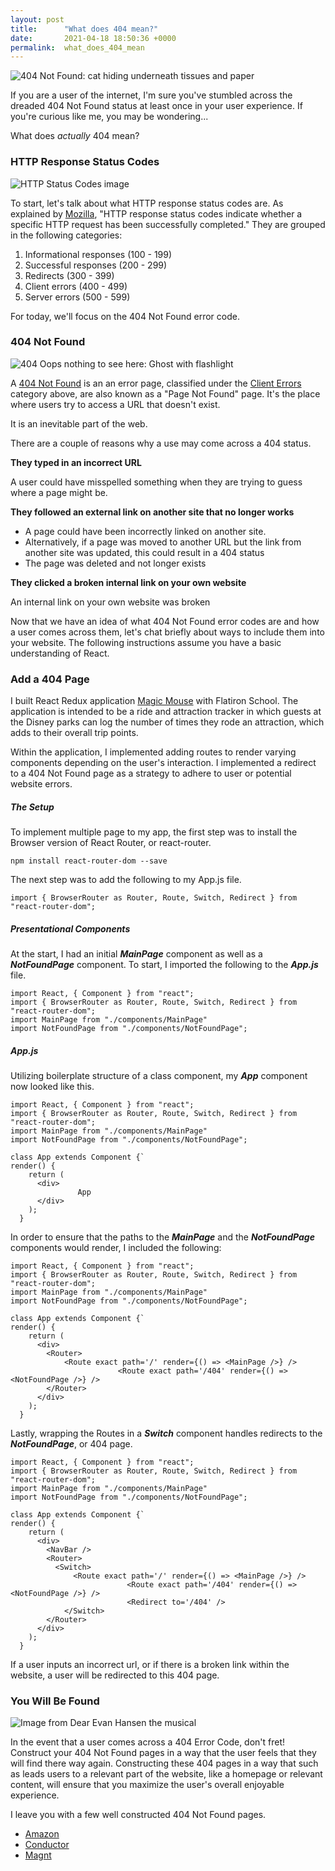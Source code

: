 ```yaml
---
layout: post
title:      "What does 404 mean?"
date:       2021-04-18 18:50:36 +0000
permalink:  what_does_404_mean
---
```


![404 Not Found: cat hiding underneath tissues and paper](https://i.kym-cdn.com/photos/images/newsfeed/000/236/756/b33.jpg)

If you are a user of the internet, I'm sure you've stumbled across the dreaded 404 Not Found status at least once in your user experience. If you're curious like me, you may be wondering...

What does *actually* 404 mean?

### HTTP Response Status Codes

![HTTP Status Codes image](https://miro.medium.com/max/920/1*w_iicbG7L3xEQTArjHUS6g.jpeg)

To start, let's talk about what HTTP response status codes are. As explained by [Mozilla](https://developer.mozilla.org/en-US/docs/Web/HTTP/Status), "HTTP response status codes  indicate whether a specific HTTP request has been successfully completed." They are grouped in the following categories:

1. Informational responses (100 - 199)
2. Successful responses (200 - 299)
3. Redirects (300 - 399)
4. Client errors (400 - 499)
5. Server errors (500 - 599)

For today, we'll focus on the 404 Not Found error code. 

### 404 Not Found

![404 Oops nothing to see here: Ghost with flashlight](https://www.impactplus.com/hubfs/404-error-page-examples-best.jpg)

A [404 Not Found](https://developer.mozilla.org/en-US/docs/Web/HTTP/Status/404) is an an error page, classified under the [Client Errors](https://developer.mozilla.org/en-US/docs/Web/HTTP/Status#client_error_responses) category above, are also known as a "Page Not Found" page. It's the place where users try to access a URL that doesn't exist. 

It is an inevitable part of the web.

There are a couple of reasons why a use may come across a 404 status.

**They typed in an incorrect URL**

A user could have misspelled something when they are trying to guess where a page might be.

**They followed an external link on another site that no longer works**

* A page could have been incorrectly linked on another site. 
* Alternatively, if a page was moved to another URL but the link from another site was updated, this could result in a 404 status
* The page was deleted and not longer exists

**They clicked a broken internal link on your own website**

An internal link on your own website was broken

Now that we have an idea of what 404 Not Found error codes are and how a user comes across them, let's chat briefly about ways to include them into your website. The following instructions assume you have a basic understanding of React.

### Add a 404 Page

I built React Redux application [Magic Mouse](https://github.com/cglorious/magic-mouse-frontend) with Flatiron School. The application is intended to be a ride and attraction tracker in which guests at the Disney parks can log the number of times they rode an attraction, which adds to their overall trip points.

Within the application, I implemented adding routes to render varying components depending on the user's interaction. I implemented a redirect to a 404 Not Found page as a strategy to adhere to user or potential website errors. 

##### The Setup

To implement multiple page to my app, the first step was to install the Browser version of React Router, or react-router.

`npm install react-router-dom --save`

The next step was to add the following to my App.js file.

`import { BrowserRouter as Router, Route, Switch, Redirect } from "react-router-dom";`

##### Presentational Components

At the start, I had an initial ***MainPage*** component as well as a ***NotFoundPage*** component. To start, I imported the following to the ***App.js*** file.

```
import React, { Component } from "react";
import { BrowserRouter as Router, Route, Switch, Redirect } from "react-router-dom";
import MainPage from "./components/MainPage"
import NotFoundPage from "./components/NotFoundPage";
```

##### App.js

Utilizing boilerplate structure of a class component, my ***App*** component now looked like this.

```
import React, { Component } from "react";
import { BrowserRouter as Router, Route, Switch, Redirect } from "react-router-dom";
import MainPage from "./components/MainPage"
import NotFoundPage from "./components/NotFoundPage";

class App extends Component {`
render() {
    return (
      <div>
			   App
      </div>
    );
  }

```
In order to ensure that the paths to the ***MainPage*** and the ***NotFoundPage*** components would render, I included the following:

```
import React, { Component } from "react";
import { BrowserRouter as Router, Route, Switch, Redirect } from "react-router-dom";
import MainPage from "./components/MainPage"
import NotFoundPage from "./components/NotFoundPage";

class App extends Component {`
render() {
    return (
      <div>
        <Router>
            <Route exact path='/' render={() => <MainPage />} />
						<Route exact path='/404' render={() => <NotFoundPage />} />
        </Router>
      </div>
    );
  }

```

Lastly, wrapping the Routes in a ***Switch*** component handles redirects to the ***NotFoundPage***, or 404 page.

```
import React, { Component } from "react";
import { BrowserRouter as Router, Route, Switch, Redirect } from "react-router-dom";
import MainPage from "./components/MainPage"
import NotFoundPage from "./components/NotFoundPage";

class App extends Component {`
render() {
    return (
      <div>
        <NavBar />
        <Router>
          <Switch>
              <Route exact path='/' render={() => <MainPage />} />
						  <Route exact path='/404' render={() => <NotFoundPage />} />
						  <Redirect to='/404' />
            </Switch>
        </Router>
      </div>
    );
  }
```
If a user inputs an incorrect url, or if there is a broken link within the website, a user will be redirected to this 404 page.

### You Will Be Found

![Image from Dear Evan Hansen the musical](https://broadwaydirect.com/wp-content/uploads/2018/05/1200x450_DEH_BroadwayDirectTakeover5.18_0840_FeaturedStory2-800x450.jpg)

In the event that a user comes across a 404 Error Code, don't fret! Construct your 404 Not Found pages in a way that the user feels that they will find there way again. Constructing these 404 pages in a way that such as leads users to a relevant part of the website, like a homepage or relevant content, will ensure that you maximize the user's overall enjoyable experience. 

I leave you with a few well constructed 404 Not Found pages.

* [Amazon](https://www.amazon.com/afghbafan)
* [Conductor](https://www.conductor.com/aofhwaufa)
* [Magnt](https://www.magnt.com/asdfasd)
